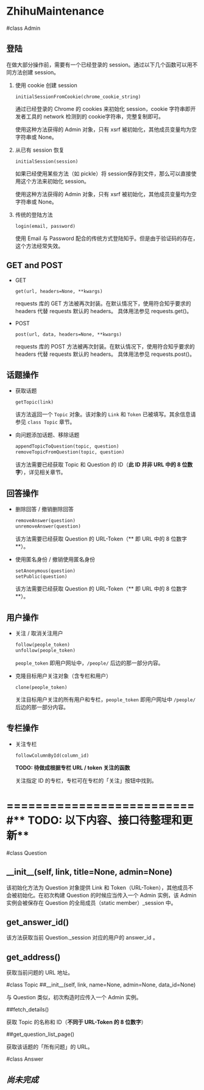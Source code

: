 ZhihuMaintenance
================
#class Admin
## 登陆
在做大部分操作前，需要有一个已经登录的 session。通过以下几个函数可以用不同方法创建 session。

1. 使用 cookie 创建 session

    `initialSessionFromCookie(chrome_cookie_string)`
    
    通过已经登录的 Chrome 的 cookies 来初始化 session，cookie 字符串即开发者工具的 network 
    检测到的 cookie字符串，完整复制即可。
    
    使用这种方法获得的 Admin 对象，只有 xsrf 被初始化，其他成员变量均为空字符串或 None。

2. 从已有 session 恢复

    `initialSession(session)`
    
    如果已经使用某些方法（如 pickle）将 session保存到文件，那么可以直接使用这个方法来初始化
    session。
    
    使用这种方法获得的 Admin 对象，只有 xsrf 被初始化，其他成员变量均为空字符串或 None。
    
3. 传统的登陆方法

    `login(email, password)`
 
    使用 Email 与 Password 配合的传统方式登陆知乎。但是由于验证码的存在，这个方法经常失效。
    
## GET and POST
* GET 
    
    `get(url, headers=None, **kwargs)`

    requests 库的 GET 方法被再次封装。在默认情况下，使用符合知乎要求的 headers 代替 requests 默认的 headers。
    具体用法参见 requests.get()。
    
* POST

    `post(url, data, headers=None, **kwargs)`

    requests 库的 POST 方法被再次封装。在默认情况下，使用符合知乎要求的 headers 代替 requests 默认的 headers。
    具体用法参见 requests.post()。

## 话题操作
* 获取话题

    `getTopic(link)`

    该方法返回一个 `Topic` 对象。该对象的 `Link` 和 `Token` 已被填写。其余信息请参见 `class Topic` 章节。

* 向问题添加话题、移除话题

    ```python
    appendTopicToQuestion(topic, question)
    removeTopicFromQuestion(topic, question)
    ```
    
    该方法需要已经获取 Topic 和 Question 的 ID（**此 ID 并非 URL 中的 8 位数字**），详见相关章节。
    

## 回答操作
* 删除回答 / 撤销删除回答

    ```python 
    removeAnswer(question)
    unremoveAnswer(question)
    ```
    
    该方法需要已经获取 Question 的 URL-Token（** 即 URL 中的 8 位数字**）。
    
* 使用匿名身份 / 撤销使用匿名身份

    ```python
    setAnonymous(question)
    setPublic(question)
    ```
    
    该方法需要已经获取 Question 的 URL-Token（** 即 URL 中的 8 位数字**）。


## 用户操作
* 关注 / 取消关注用户

    ```python
    follow(people_token)
    unfollow(people_token)
    ```

    `people_token` 即用户网址中，`/people/` 后边的那一部分内容。
    
* 克隆目标用户关注对象（含专栏和用户）

    `clone(people_token)`
    
    关注目标用户关注的所有用户和专栏，`people_token` 即用户网址中 `/people/` 后边的那一部分内容。
    
## 专栏操作
* 关注专栏 

    `followColumnById(column_id)`
    
    **TODO: 待做成根据专栏 URL / token 关注的函数**
    
    关注指定 ID 的专栏，专栏可在专栏的「关注」按钮中找到。
    
==========================    
#** TODO: 以下内容、接口待整理和更新**
==========================
#class Question
## \_\_init\_\_(self, link, title=None, admin=None)

该初始化方法为 Question 对象提供 Link 和 Token（URL-Token），其他成员不会被初始化。在初次构建 Question 的时候应当传入一个 Admin 实例，该 Admin 实例会被保存在 Question 的全局成员（static member）\_session 中。
    
## get\_answer\_id()

该方法获取当前 Question.\_session 对应的用户的 answer\_id 。
    
## get_address()

获取当前问题的 URL 地址。

#class Topic
##\_\_init\_\_(self, link, name=None, admin=None, data_id=None)

与 Question 类似，初次构造时应传入一个 Admin 实例。

##fetch\_details()

获取 Topic 的名称和 ID（**不同于 URL-Token 的 8 位数字**）

##get\_question\_list\_page()

获取该话题的「所有问题」的 URL。

#class Answer
## *尚未完成*

